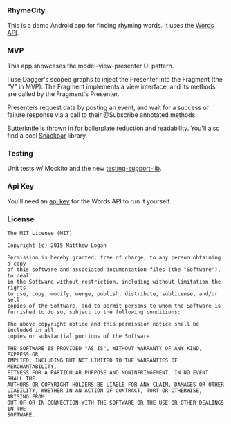 ### RhymeCity
This is a demo Android app for finding rhyming words. It uses the [Words API](https://www.wordsapi.com/).

### MVP

This app showcases the model-view-presenter UI pattern.

I use Dagger's scoped graphs to inject the Presenter into the Fragment (the "V" in MVP). The Fragment implements a view interface, and its methods are called by the Fragment's Presenter.

Presenters request data by posting an event, and wait for a success or failure response via a call to their @Subscribe annotated methods.

Butterknife is thrown in for boilerplate reduction and readability. You'll also find a cool [Snackbar](https://github.com/nispok/snackbar) library.

### Testing

Unit tests w/ Mockito and the new [testing-support-lib](https://developer.android.com/tools/testing-support-library/index.html).

### Api Key

You'll need an [api key](https://www.mashape.com/wordsapi/wordsapi) for the Words API to run it yourself.

### License

```
The MIT License (MIT)

Copyright (c) 2015 Matthew Logan

Permission is hereby granted, free of charge, to any person obtaining a copy
of this software and associated documentation files (the "Software"), to deal
in the Software without restriction, including without limitation the rights
to use, copy, modify, merge, publish, distribute, sublicense, and/or sell
copies of the Software, and to permit persons to whom the Software is
furnished to do so, subject to the following conditions:

The above copyright notice and this permission notice shall be included in all
copies or substantial portions of the Software.

THE SOFTWARE IS PROVIDED "AS IS", WITHOUT WARRANTY OF ANY KIND, EXPRESS OR
IMPLIED, INCLUDING BUT NOT LIMITED TO THE WARRANTIES OF MERCHANTABILITY,
FITNESS FOR A PARTICULAR PURPOSE AND NONINFRINGEMENT. IN NO EVENT SHALL THE
AUTHORS OR COPYRIGHT HOLDERS BE LIABLE FOR ANY CLAIM, DAMAGES OR OTHER
LIABILITY, WHETHER IN AN ACTION OF CONTRACT, TORT OR OTHERWISE, ARISING FROM,
OUT OF OR IN CONNECTION WITH THE SOFTWARE OR THE USE OR OTHER DEALINGS IN THE
SOFTWARE.
```
